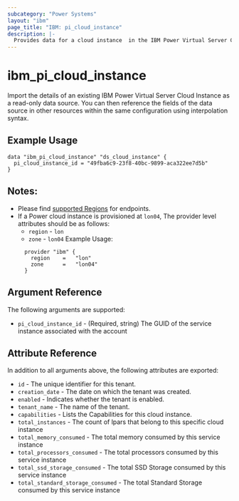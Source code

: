 ```yaml
---
subcategory: "Power Systems"
layout: "ibm"
page_title: "IBM: pi_cloud_instance"
description: |-
  Provides data for a cloud instance  in the IBM Power Virtual Server Cloud.
---
```


# ibm\_pi_cloud_instance

Import the details of an existing IBM Power Virtual Server Cloud Instance as a read-only data source. You can then reference the fields of the data source in other resources within the same configuration using interpolation syntax.

## Example Usage

```hcl
data "ibm_pi_cloud_instance" "ds_cloud_instance" {
  pi_cloud_instance_id = "49fba6c9-23f8-40bc-9899-aca322ee7d5b"
}
```
## Notes:
* Please find [supported Regions](https://cloud.ibm.com/apidocs/power-cloud#endpoint) for endpoints.
* If a Power cloud instance is provisioned at `lon04`, The provider level attributes should be as follows:
  * `region` - `lon`
  * `zone` - `lon04`
  Example Usage:
  ```hcl
    provider "ibm" {
      region    =   "lon"
      zone      =   "lon04"
    }
  ```
## Argument Reference

The following arguments are supported:

* `pi_cloud_instance_id` - (Required, string) The GUID of the service instance associated with the account

## Attribute Reference

In addition to all arguments above, the following attributes are exported:

* `id` - The unique identifier for this tenant.
* `creation_date` - The date on which the tenant was created.
* `enabled` - Indicates whether the tenant is enabled.
* `tenant_name` - The name of the tenant.
* `capabilities` - Lists the Capabilities for this cloud instance.
* `total_instances` - The count of lpars that belong to this specific cloud instance
* `total_memory_consumed` - The total memory consumed by this service instance
* `total_processors_consumed` - The total processors consumed by this service instance
* `total_ssd_storage_consumed` - The total SSD Storage consumed by this service instance
* `total_standard_storage_consumed` - The total Standard Storage consumed by this service instance

  
